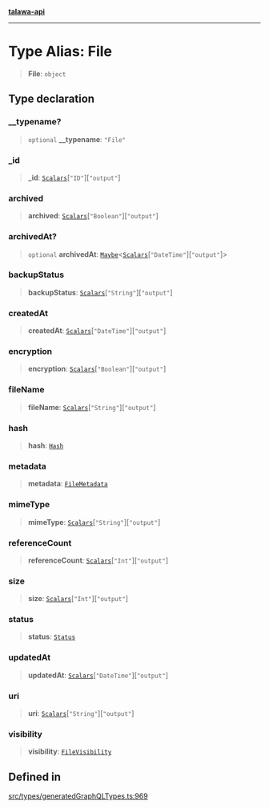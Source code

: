 [**talawa-api**](../../../README.md)

***

# Type Alias: File

> **File**: `object`

## Type declaration

### \_\_typename?

> `optional` **\_\_typename**: `"File"`

### \_id

> **\_id**: [`Scalars`](Scalars.md)\[`"ID"`\]\[`"output"`\]

### archived

> **archived**: [`Scalars`](Scalars.md)\[`"Boolean"`\]\[`"output"`\]

### archivedAt?

> `optional` **archivedAt**: [`Maybe`](Maybe.md)\<[`Scalars`](Scalars.md)\[`"DateTime"`\]\[`"output"`\]\>

### backupStatus

> **backupStatus**: [`Scalars`](Scalars.md)\[`"String"`\]\[`"output"`\]

### createdAt

> **createdAt**: [`Scalars`](Scalars.md)\[`"DateTime"`\]\[`"output"`\]

### encryption

> **encryption**: [`Scalars`](Scalars.md)\[`"Boolean"`\]\[`"output"`\]

### fileName

> **fileName**: [`Scalars`](Scalars.md)\[`"String"`\]\[`"output"`\]

### hash

> **hash**: [`Hash`](Hash.md)

### metadata

> **metadata**: [`FileMetadata`](FileMetadata.md)

### mimeType

> **mimeType**: [`Scalars`](Scalars.md)\[`"String"`\]\[`"output"`\]

### referenceCount

> **referenceCount**: [`Scalars`](Scalars.md)\[`"Int"`\]\[`"output"`\]

### size

> **size**: [`Scalars`](Scalars.md)\[`"Int"`\]\[`"output"`\]

### status

> **status**: [`Status`](Status.md)

### updatedAt

> **updatedAt**: [`Scalars`](Scalars.md)\[`"DateTime"`\]\[`"output"`\]

### uri

> **uri**: [`Scalars`](Scalars.md)\[`"String"`\]\[`"output"`\]

### visibility

> **visibility**: [`FileVisibility`](FileVisibility.md)

## Defined in

[src/types/generatedGraphQLTypes.ts:969](https://github.com/Suyash878/talawa-api/blob/e4413cec641a837926071678fed3c7f67234e31e/src/types/generatedGraphQLTypes.ts#L969)
